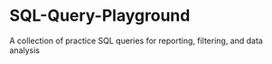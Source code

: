 # SQL-Query-Playground
A collection of practice SQL queries for reporting, filtering, and data analysis

